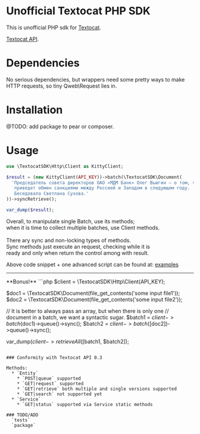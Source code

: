 # Unofficial Textocat PHP SDK

This is unofficial PHP sdk for [Textocat](http://textocat.com).

[Textocat API](http://docs.textocat.com/).

# Dependencies

No serious dependencies, but wrappers need some pretty ways to make<br>
HTTP requests, so tiny Qweb\Request lies in.

# Installation

@TODO: add package to pear or composer.

# Usage

```php
use \TextocatSDK\Http\Client as KittyClient;

$result = (new KittyClient(API_KEY))->batch(\TextocatSDK\Document(
  'Председатель совета директоров ОАО «МДМ Банк» Олег Вьюгин — о том, чему
   приведет обмен санкциями между Россией и Западом в следующем году.
   Беседовала Светлана Сухова.'
))->syncRetrieve();

var_dump($result);
```

Overall, to manipulate single Batch, use its methods;<br>
when it is time to collect multiple batches, use Client methods.<br>
<br>
There ary sync and non-locking types of methods.<br>
Sync methods just execute an request, checking while it is<br>
ready and only when return the control among with result.<br>

Above code snippet + one advanced script can be found at: [examples](./examples)
<hr>
**Bonus!**
```php
$client = \TextocatSDK\Http\Client(API_KEY);

$doc1 = \TextocatSDK\Document(file_get_contents('some input file1'));
$doc2 = \TextocatSDK\Document(file_get_contents('some input file2'));

// It is better to always pass an array, but when there is only one
// document in a batch, we want a syntactic sugar.
$batch1 = $client->batch($doc1)->queue()->sync();
$batch2 = $client->batch([$doc2])->queue()->sync();

var_dump($client->retrieveAll([$batch1, $batch2]);
```

### Conformity with Textocat API 0.3

Methods:
  * `Entity`
    * `POST|queue` supported
    * `GET|request` supported
    * `GET|retrieve` both multiple and single versions supported
    * `GET|search` not supported yet
  * `Service`
    * `GET|status` supported via Service static methods

### TODO/ADD
  `tests`
  `package`
